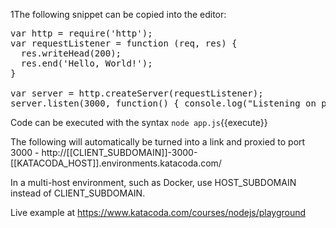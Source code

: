 1The following snippet can be copied into the editor:

<pre class="file" data-filename="app.js" data-target="replace">var http = require('http');
var requestListener = function (req, res) {
  res.writeHead(200);
  res.end('Hello, World!');
}

var server = http.createServer(requestListener);
server.listen(3000, function() { console.log("Listening on port 3000")});
</pre>

Code can be executed with the syntax `node app.js`{{execute}}

The following will automatically be turned into a link and proxied to port 3000 -  http://[[CLIENT_SUBDOMAIN]]-3000-[[KATACODA_HOST]].environments.katacoda.com/

In a multi-host environment, such as Docker, use HOST_SUBDOMAIN instead of CLIENT_SUBDOMAIN.

Live example at https://www.katacoda.com/courses/nodejs/playground